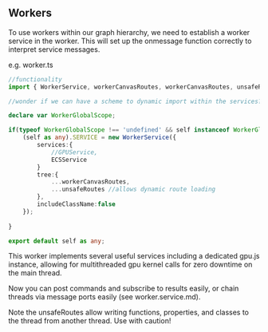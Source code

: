 ## Workers

To use workers within our graph hierarchy, we need to establish a worker service in the worker. This will set up the onmessage function correctly to interpret service messages.

e.g. worker.ts
```ts
//functionality
import { WorkerService, workerCanvasRoutes, workerCanvasRoutes, unsafeRoutes, ECSService } from 'graphscript';

//wonder if we can have a scheme to dynamic import within the services? e.g. to bring in node-only or browser-only services without additional workers

declare var WorkerGlobalScope;

if(typeof WorkerGlobalScope !== 'undefined' && self instanceof WorkerGlobalScope) {
    (self as any).SERVICE = new WorkerService({
        services:{
            //GPUService,
            ECSService
        }
        tree:{
            ...workerCanvasRoutes,
            ...unsafeRoutes //allows dynamic route loading
        },
        includeClassName:false
    });
    
}

export default self as any;

```


This worker implements several useful services including a dedicated gpu.js instance, allowing for multithreaded gpu kernel calls for zero downtime on the main thread.

Now you can post commands and subscribe to results easily, or chain threads via message ports easily (see worker.service.md).

Note the unsafeRoutes allow writing functions, properties, and classes to the thread from another thread. Use with caution!